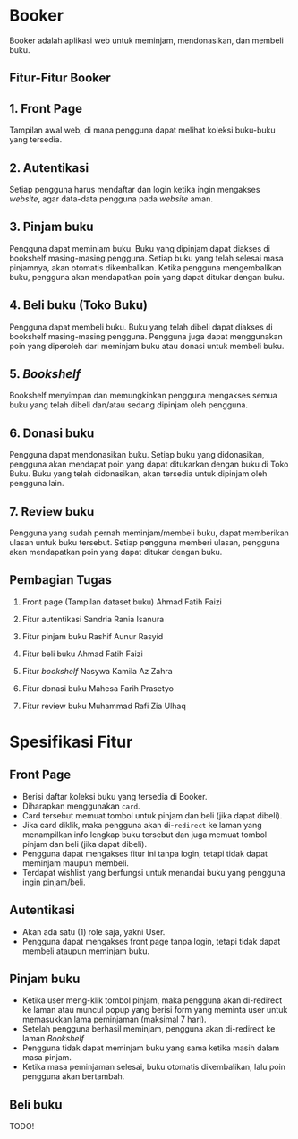 # Booker

Booker adalah aplikasi web untuk meminjam, mendonasikan, dan membeli buku.

## Fitur-Fitur Booker

## 1. Front Page

Tampilan awal web, di mana pengguna dapat melihat koleksi buku-buku yang tersedia.

## 2. Autentikasi

Setiap pengguna harus mendaftar dan login ketika ingin mengakses *website*, agar data-data pengguna pada *website* aman.

## 3. Pinjam buku

Pengguna dapat meminjam buku. Buku yang dipinjam dapat diakses di bookshelf masing-masing pengguna. Setiap buku yang telah selesai masa pinjamnya, akan otomatis dikembalikan. Ketika pengguna mengembalikan buku, pengguna akan mendapatkan poin yang dapat ditukar dengan buku.

## 4. Beli buku (Toko Buku)

Pengguna dapat membeli buku. Buku yang telah dibeli dapat diakses di bookshelf masing-masing pengguna. Pengguna juga dapat menggunakan poin yang diperoleh dari meminjam buku atau donasi untuk membeli buku.

## 5. *Bookshelf*

Bookshelf menyimpan dan memungkinkan pengguna mengakses semua buku yang telah dibeli dan/atau sedang dipinjam oleh pengguna.

## 6. Donasi buku

Pengguna dapat mendonasikan buku. Setiap buku yang didonasikan, pengguna akan mendapat poin yang dapat ditukarkan dengan buku di Toko Buku. Buku yang telah didonasikan, akan tersedia untuk dipinjam oleh pengguna lain.

## 7. Review buku

Pengguna yang sudah pernah meminjam/membeli buku, dapat memberikan ulasan untuk buku tersebut. Setiap pengguna memberi ulasan, pengguna akan mendapatkan poin yang dapat ditukar dengan buku.

## Pembagian Tugas

1. Front page (Tampilan dataset buku)
Ahmad Fatih Faizi

2. Fitur autentikasi
Sandria Rania Isanura

3. Fitur pinjam buku
Rashif Aunur Rasyid

4. Fitur beli buku
Ahmad Fatih Faizi

5. Fitur *bookshelf*
Nasywa Kamila Az Zahra

6. Fitur donasi buku
Mahesa Farih Prasetyo

7. Fitur review buku
Muhammad Rafi Zia Ulhaq

# Spesifikasi Fitur

## Front Page

- Berisi daftar koleksi buku yang tersedia di Booker.
- Diharapkan menggunakan `card`.
- Card tersebut memuat tombol untuk pinjam dan beli (jika dapat dibeli).
- Jika card diklik, maka pengguna akan di-`redirect` ke laman yang menampilkan info lengkap buku tersebut dan juga memuat tombol pinjam dan beli (jika dapat dibeli).
- Pengguna dapat mengakses fitur ini tanpa login, tetapi tidak dapat meminjam maupun membeli.
- Terdapat wishlist yang berfungsi untuk menandai buku yang pengguna ingin pinjam/beli.

## Autentikasi

- Akan ada satu (1) role saja, yakni User.
- Pengguna dapat mengakses front page tanpa login, tetapi tidak dapat membeli ataupun meminjam buku.

## Pinjam buku

- Ketika user meng-klik tombol pinjam, maka pengguna akan di-redirect ke laman atau muncul popup yang berisi form yang meminta user untuk memasukkan lama peminjaman (maksimal 7 hari).
- Setelah pengguna berhasil meminjam, pengguna akan di-redirect ke laman *Bookshelf*
- Pengguna tidak dapat meminjam buku yang sama ketika masih dalam masa pinjam.
- Ketika masa peminjaman selesai, buku otomatis dikembalikan, lalu poin pengguna akan bertambah.

## Beli buku

TODO!
